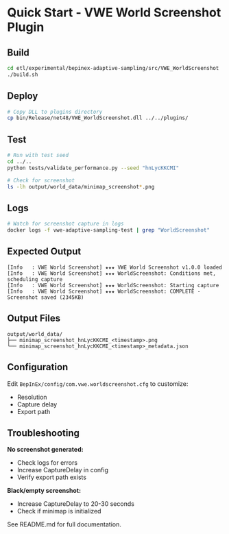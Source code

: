 # Quick Start - VWE World Screenshot Plugin

## Build

```bash
cd etl/experimental/bepinex-adaptive-sampling/src/VWE_WorldScreenshot
./build.sh
```

## Deploy

```bash
# Copy DLL to plugins directory
cp bin/Release/net48/VWE_WorldScreenshot.dll ../../plugins/
```

## Test

```bash
# Run with test seed
cd ../..
python tests/validate_performance.py --seed "hnLycKKCMI"

# Check for screenshot
ls -lh output/world_data/minimap_screenshot*.png
```

## Logs

```bash
# Watch for screenshot capture in logs
docker logs -f vwe-adaptive-sampling-test | grep "WorldScreenshot"
```

## Expected Output

```
[Info   : VWE World Screenshot] ★★★ VWE World Screenshot v1.0.0 loaded
[Info   : VWE World Screenshot] ★★★ WorldScreenshot: Conditions met, scheduling capture
[Info   : VWE World Screenshot] ★★★ WorldScreenshot: Starting capture
[Info   : VWE World Screenshot] ★★★ WorldScreenshot: COMPLETE - Screenshot saved (2345KB)
```

## Output Files

```
output/world_data/
├── minimap_screenshot_hnLycKKCMI_<timestamp>.png
└── minimap_screenshot_hnLycKKCMI_<timestamp>_metadata.json
```

## Configuration

Edit `BepInEx/config/com.vwe.worldscreenshot.cfg` to customize:
- Resolution
- Capture delay
- Export path

## Troubleshooting

**No screenshot generated:**
- Check logs for errors
- Increase CaptureDelay in config
- Verify export path exists

**Black/empty screenshot:**
- Increase CaptureDelay to 20-30 seconds
- Check if minimap is initialized

See README.md for full documentation.
